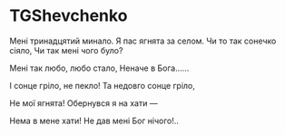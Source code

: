 # TGShevchenko

Мені тринадцятий минало.
Я пас ягнята за селом.
Чи то так сонечко сіяло,
Чи так мені чого було?

Мені так любо, любо стало,
Неначе в Бога......

І сонце гріло, не пекло!
Та недовго сонце гріло,

Не мої ягнята!
Обернувся я на хати —

Нема в мене хати!
Не дав мені Бог нічого!..
